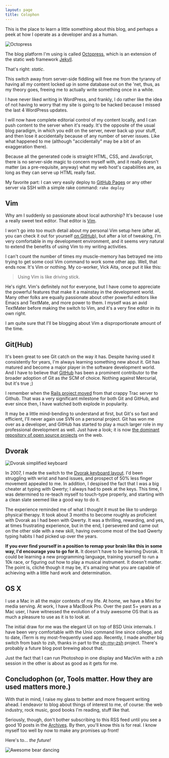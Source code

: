 ```yaml
---
layout: page
title: Colophon
---
```


This is the place to learn a little something about this blog, and
perhaps a peek at how I operate as a developer and as a human.

![Octopress](/images/colophon/octopress.png)

The blog platform I'm using is called [Octopress](http://octopress.org),
which is an extension of the static web framework
[Jekyll](http://github.com/mojombo/jekyll).

That's right: *static*.

This switch away from server-side fiddling will free me from the tyranny
of having all my content locked up in some database out on the 'net,
thus, as my theory goes, freeing me to actually write something once in
a while.

I have never liked writing in WordPress, and frankly, I do rather like
the idea of not having to worry that my site is going to be hacked
because I missed the last 4 WordPress updates.

I will now have complete editorial control of my content locally, and I
can push content to the server when it's ready. It's the opposite of the
usual blog paradigm, in which you edit on the server, never back up your
stuff, and then lose it accidentally because of any number of server
issues. Like what happened to me (although "accidentally" may be a bit
of an exaggeration there).

Because all the generated code is straight HTML, CSS, and JavaScript,
there is no server-side magic to concern myself with, and it really
doesn't matter (as a pre-requisite, anyway) what my web host's
capabilities are, as long as they can serve up HTML really fast.

My favorite part: I can very easily deploy to [GitHub
Pages](http://pages.github.com) or any other server via SSH with a simple
rake command: `rake deploy`

Vim
---

Why am I suddenly so passionate about local authorship? It's because I
use a really sweet text editor. That editor is [Vim](//vim.org).

I won't go into too much detail about my personal Vim setup here (after
all, you can check it out for yourself [on
GitHub](//github.com/smt/dotvim)), but after a lot of tweaking, I'm very
comfortable in my development environment, and it seems very natural to
extend the benefits of using Vim to my writing activities.

I can't count the number of times my muscle-memory has betrayed me into
trying to get some cool Vim command to work some other app. Well, that
ends now. It's Vim or nothing. My co-worker, Vick Aita, once put it like
this:

> Using Vim is like driving stick.

He's right. Vim's definitely not for everyone, but I have come to
appreciate the powerful features that make it a mainstay in the
development world. Many other folks are equally passionate about other
powerful editors like Emacs and TextMate, and more power to them. I
myself was an avid TextMater before making the switch to Vim, and it's a
very fine editor in its own right.

I am quite sure that I'll be blogging about Vim a disproportionate amount
of the time.

Git(Hub)
--------

It's been great to see Git catch on the way it has. Despite having used
it consistently for years, I'm always learning something new about it.
Git has matured and become a major player in the software development
world. And I have to believe that [GitHub](//github.com) has been a prominent
contributor to the broader adoption of Git as *the* SCM of choice.
Nothing against Mercurial, but it's true ;)

I remember when the [Rails project
moved](http://weblog.rubyonrails.org/2008/4/11/rails-premieres-on-github)
from that crappy Trac server to Github. That was a very significant
milestone for both Git and GitHub, and ever since then, I have watched
both explode in popularity.

It may be a little mind-bending to understand at first, but Git's so
fast and efficient, I'll never again use SVN on a personal project. Git
has won me over as a developer, and GitHub has started to play a much
larger role in my professional development as well. Just have a look; it
is now [the dominant repository of open source
projects](http://github.com/blog/865-github-dominates-the-forges) on the web.

Dvorak
------

![Dvorak simplified keyboard](/images/colophon/dvorak.jpg)

In 2007, I made the switch to the [Dvorak keyboard
layout](http://en.wikipedia.org/wiki/Dvorak_Simplified_Keyboard). I'd
been struggling with wrist and hand issues, and prospect of 50% less
finger movement appealed to me. In addition, I despised the fact that I
was a big cheater at typing with Qwerty; I always had to peek at the
keys.  This time, I was determined to re-teach myself to touch-type
properly, and starting with a clean slate seemed like a good way to do
it.

The experience reminded me of what I thought it must be like to undergo
physical therapy. It took about 3 months to become roughly as proficient
with Dvorak as I had been with Qwerty. It was a thrilling, rewarding,
and yes, at times frustrating experience, but in the end, I persevered
and came out on the other side with a new skill, having overcome most of
the bad Qwerty typing habits I had picked up over the years.

**If you ever find yourself in a position to remap your brain like this in
some way, I'd encourage you to go for it.** It doesn't have to be learning
Dvorak.  It could be learning a new programming language, training
yourself to run a 10k race, or figuring out how to play a musical
instrument. It doesn't matter. The point is, clich&eacute; though it may
be, it's amazing what you are capable of achieving with a little hard
work and determination.

OS X
----

I use a Mac in all the major contexts of my life. At home, we have a
Mini for media serving. At work, I have a MacBook Pro. Over
the past 5+ years as a Mac user, I have witnessed the evolution of a
truly awesome OS that is as much a pleasure to use as it is to look at.

The initial draw for me was the elegant UI on top of BSD Unix internals.
I have been very comfortable with the Unix command line since college,
and to date, iTerm is my most-frequently used app. Recently, I made
another big switch from bash to zsh, thanks in part to the
[oh-my-zsh](http://github.com/robbyrussell/oh-my-zsh) project. There's
probably a future blog post brewing about that.

Just the fact that I can run Photoshop in one display and MacVim with a
zsh session in the other is about as good as it gets for me.

## Concludophon (or, Tools matter. How they are used matters more.)

With that in mind, I raise my glass to better and more frequent writing
ahead. I endeavor to blog about things of interest to me, of course: the
web industry, rock music, good books I'm reading, stuff like that.

Seriously, though, don't bother subscribing to this RSS feed until you
see a good 10 posts in the [Archives](/blog/archives.html). By then,
you'll know this is for real. I know myself too well by now to make any
promises up front!

Here's to... *the future!*

![Awesome bear dancing](http://bukk.it/beardance.gif)
